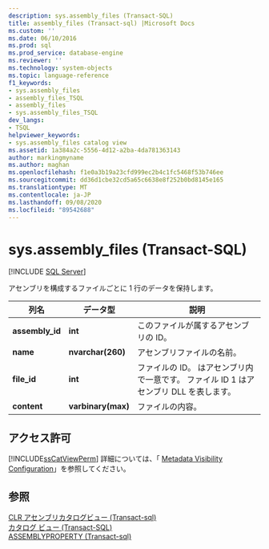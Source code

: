 ```yaml
---
description: sys.assembly_files (Transact-SQL)
title: assembly_files (Transact-sql) |Microsoft Docs
ms.custom: ''
ms.date: 06/10/2016
ms.prod: sql
ms.prod_service: database-engine
ms.reviewer: ''
ms.technology: system-objects
ms.topic: language-reference
f1_keywords:
- sys.assembly_files
- assembly_files_TSQL
- assembly_files
- sys.assembly_files_TSQL
dev_langs:
- TSQL
helpviewer_keywords:
- sys.assembly_files catalog view
ms.assetid: 1a384a2c-5556-4d12-a2ba-4da781363143
author: markingmyname
ms.author: maghan
ms.openlocfilehash: f1e0a3b19a23cfd999ec2b4c1fc5468f53b746ee
ms.sourcegitcommit: dd36d1cbe32cd5a65c6638e8f252b0bd8145e165
ms.translationtype: MT
ms.contentlocale: ja-JP
ms.lasthandoff: 09/08/2020
ms.locfileid: "89542688"
---
```

# <a name="sysassembly_files-transact-sql"></a>sys.assembly_files (Transact-SQL)
[!INCLUDE [SQL Server](../../includes/applies-to-version/sqlserver.md)]

  アセンブリを構成するファイルごとに 1 行のデータを保持します。  
    
|列名|データ型|説明|  
|-----------------|---------------|-----------------|  
|**assembly_id**|**int**|このファイルが属するアセンブリの ID。|  
|**name**|**nvarchar(260)**|アセンブリファイルの名前。|  
|**file_id**|**int**|ファイルの ID。 はアセンブリ内で一意です。 ファイル ID 1 はアセンブリ DLL を表します。|  
|**content**|**varbinary(max)**|ファイルの内容。|  
  
## <a name="permissions"></a>アクセス許可  
 [!INCLUDE[ssCatViewPerm](../../includes/sscatviewperm-md.md)] 詳細については、「 [Metadata Visibility Configuration](../../relational-databases/security/metadata-visibility-configuration.md)」を参照してください。  
  
## <a name="see-also"></a>参照  
 [CLR アセンブリカタログビュー &#40;Transact-sql&#41;](../../relational-databases/system-catalog-views/clr-assembly-catalog-views-transact-sql.md)   
 [カタログ ビュー &#40;Transact-SQL&#41;](../../relational-databases/system-catalog-views/catalog-views-transact-sql.md)   
 [ASSEMBLYPROPERTY &#40;Transact-sql&#41;](../../t-sql/functions/assemblyproperty-transact-sql.md)  
  
  
